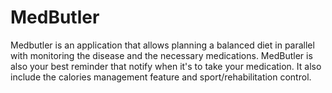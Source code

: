 # MedButler


Medbutler is an application that allows planning a balanced diet in parallel with monitoring the disease and the necessary medications. MedButler is also your best reminder that notify when it's to take your medication.
It also include the calories management feature and sport/rehabilitation control. 
